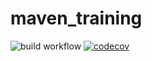 # maven_training

![build workflow](https://github.com/romain-gauvreau/maven_training/actions/workflows/build.yml/badge.svg)
[![codecov](https://codecov.io/gh/romain-gauvreau/maven_training/branch/main/graph/badge.svg?token=4Qm0E1PcFy)](https://codecov.io/gh/romain-gauvreau/maven_training)
